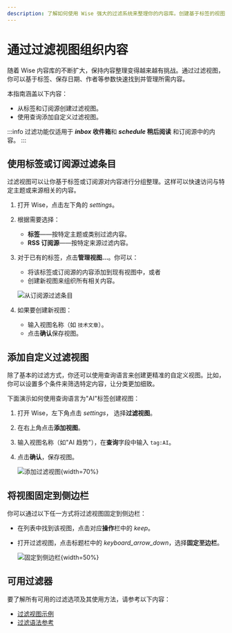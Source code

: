 ```yaml
---
description: 了解如何使用 Wise 强大的过滤系统来整理你的内容库。创建基于标签的视图、添加自定义过滤视图，并使用高级查询参数来高效管理内容。
---
```

# 通过过滤视图组织内容

随着 Wise 内容库的不断扩大，保持内容整理变得越来越有挑战。通过过滤视图，你可以基于标签、保存日期、作者等参数快速找到并管理所需内容。

本指南涵盖以下内容：
- 从标签和订阅源创建过滤视图。
- 使用查询添加自定义过滤视图。

:::info
过滤功能仅适用于 **<i class="material-symbols-outlined">inbox</i> 收件箱**和 **<i class="material-symbols-outlined">schedule</i> 稍后阅读** 和订阅源中的内容。
:::

## 使用标签或订阅源过滤条目
过滤视图可以让你基于标签或订阅源对内容进行分组整理。这样可以快速访问与特定主题或来源相关的内容。

1. 打开 Wise，点击左下角的 <i class="material-symbols-outlined">settings</i>。
2. 根据需要选择：
   - **标签**——按特定主题或类别过滤内容。
   - **RSS 订阅源**——按特定来源过滤内容。
3. 对于已有的标签，点击**管理视图...**。你可以：
   - 将该标签或订阅源的内容添加到现有视图中，或者
   - 创建新视图来组织所有相关内容。

   ![从订阅源过滤条目](/images/zh/manual/tasks/filter-entries-from-feed.png#bordered)
4. 如果要创建新视图：
   - 输入视图名称（如 `技术文章`）。
   - 点击**确认**保存视图。

## 添加自定义过滤视图
除了基本的过滤方式，你还可以使用查询语言来创建更精准的自定义视图。比如，你可以设置多个条件来筛选特定内容，让分类更加细致。

下面演示如何使用查询语言为"AI"标签创建视图：

1. 打开 Wise，左下角点击 <i class="material-symbols-outlined">settings</i>， 选择**过滤视图**。
2. 在右上角点击**添加视图**。
3. 输入视图名称（如"AI 趋势"），在**查询**字段中输入 `tag:AI`。
4. 点击**确认**，保存视图。

   ![添加过滤视图](/images/zh/manual/tasks/add-filtered-view.png#bordered){width=70%}
## 将视图固定到侧边栏
你可以通过以下任一方式将过滤视图固定到侧边栏：

- 在列表中找到该视图，点击对应**操作**栏中的 <i class="material-symbols-outlined">keep</i>。
- 打开过滤视图，点击标题栏中的 <i class="material-symbols-outlined">keyboard_arrow_down</i>，选择**固定至边栏**。

  ![固定到侧边栏](/images/zh/manual/tasks/pin-to-sidebar.png#bordered){width=50%}

## 可用过滤器
要了解所有可用的过滤选项及其使用方法，请参考以下内容：

- [过滤视图示例](filter-examples.md)
- [过滤语法参考](filter-syntax-guide.md)